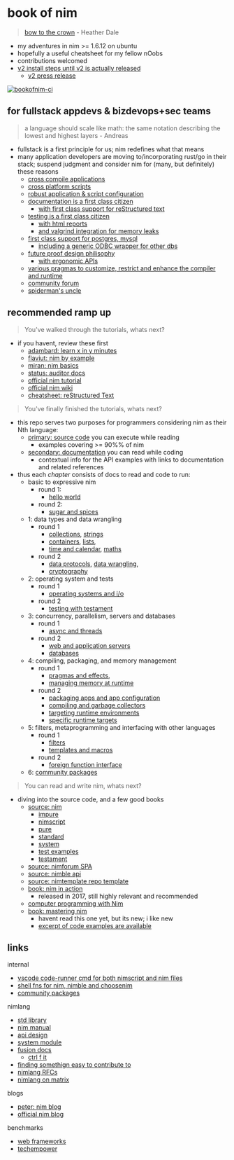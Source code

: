 # book of nim

> [bow to the crown](https://www.youtube.com/watch?v=AEtxGOjKx5c) - Heather Dale

- my adventures in nim >= 1.6.12 on ubuntu
- hopefully a useful cheatsheet for my fellow nOobs
- contributions welcomed
- [v2 install steps until v2 is actually released](https://nim-lang.org/blog/2023/03/31/version-20-rc2.html)
  - [v2 press release](https://nim-lang.org/blog/2022/12/21/version-20-rc.html)

[![bookofnim-ci](https://github.com/noahehall/nim/actions/workflows/ci.yaml/badge.svg?branch=develop)](https://github.com/noahehall/nim/actions/workflows/ci.yaml)

## for fullstack appdevs & bizdevops+sec teams

> a language should scale like math: the same notation describing the lowest and highest layers - Andreas

- fullstack is a first principle for us; nim redefines what that means
- many application developers are moving to/incorporating rust/go in their stack; suspend judgment and consider nim for (many, but definitely) these reasons
  - [cross compile applications](https://nim-lang.org/docs/nimc.html#crossminuscompilation)
  - [cross platform scripts](https://nim-lang.org/docs/nims.html#benefits)
  - [robust application & script configuration](https://nim-lang.org/docs/parsecfg.html)
  - [documentation is a first class citizen](https://nim-lang.org/docs/docgen.html)
    - [with first class support for reStructured text](https://docutils.sourceforge.io/docs/user/rst/quickref.html)
  - [testing is a first class citizen](https://nim-lang.github.io/Nim/testament.html)
    - [with html reports](https://noahehall.github.io/nim/htmldocs/testresults.html)
    - [and valgrind integration for memory leaks](https://valgrind.org/)
  - [first class support for postgres, mysql](https://nim-lang.org/docs/lib.html#impure-libraries-database-support)
    - [including a generic ODBC wrapper for other dbs](https://nim-lang.org/docs/db_odbc.html)
  - [future proof design philisophy](https://www.youtube.com/watch?v=aDi50K_Id_k)
    - [with ergonomic APIs](https://nim-lang.org/docs/apis.html)
  - [various pragmas to customize, restrict and enhance the compiler and runtime](https://nim-lang.github.io/Nim/manual.html#pragmas)
  - [community forum](https://forum.nim-lang.org/)
  - [spiderman's uncle](https://nim-lang.org/docs/tut3.html)

## recommended ramp up

> You've walked through the tutorials, whats next?

- if you havent, review these first
  - [adambard: learn x in y minutes](https://learnxinyminutes.com/docs/nim/)
  - [flaviut: nim by example](https://nim-by-example.github.io/)
  - [miran: nim basics](https://narimiran.github.io/nim-basics/)
  - [status: auditor docs](https://status-im.github.io/nim-style-guide/00_introduction.html)
  - [official nim tutorial](https://nim-lang.org/docs/tut1.html)
  - [official nim wiki](https://github.com/nim-lang/Nim/wiki)
  - [cheatsheet: reStructured Text](https://docutils.sourceforge.io/docs/user/rst/quickref.html)

> You've finally finished the tutorials, whats next?

- this repo serves two purposes for programmers considering nim as their Nth language:
  - [primary: source code](/src/bookofnim.nim) you can execute while reading
    - examples covering >= 90%% of nim
  - [secondary: documentation](https://noahehall.github.io/nim/htmldocs/bookofnim.html) you can read while coding
    - contextual info for the API examples with links to documentation and related references
- thus each _chapter_ consists of docs to read and code to run:
  - basic to expressive nim
    - round 1:
      - [hello world](/src/bookofnim/helloworld/helloworld.nim)
    - round 2:
      - [sugar and spices](/src/bookofnim/deepdives/sugar.nim)
  - 1: data types and data wrangling
    - round 1
      - [collections](/src/bookofnim/deepdives/collections.nim), [strings](/src/bookofnim/deepdives/strings.nim)
      - [containers](/src/bookofnim/deepdives/containers.nim), [lists](/src/bookofnim/deepdives/lists.nim),
      - [time and calendar](/src/bookofnim/deepdives/datetime.nim), [maths](/src/bookofnim/deepdives/maths.nim)
    - round 2
      - [data protocols](/src/bookofnim/deepdives/data.nim), [data wrangling](/src/bookofnim/deepdives/dataWrangling.nim),
      - [cryptography](/src/bookofnim/deepdives/crypto.nim)
  - 2: operating system and tests
    - round 1
      - [operating systems and i/o](/src/bookofnim/deepdives/osIo.nim)
    - round 2
      - [testing with testament](/src/bookofnim/deepdives/tests.nim)
  - 3: concurrency, parallelism, servers and databases
    - round 1
      - [async and threads](/src/bookofnim/deepdives/asyncPar.nim)
    - round 2
      - [web and application servers](/src/bookofnim/deepdives/servers.nim)
      - [databases](/src/bookofnim/deepdives/dbs.nim)
  - 4: compiling, packaging, and memory management
    - round 1
      - [pragmas and effects](/src/bookofnim/deepdives/pragmasEffects.nim),
      - [managing memory at runtime](src/bookofnim/deepdives/runtimeMemory.nim)
    - round 2
      - [packaging apps and app configuration](/src/bookofnim/backends/packaging.nim)
      - [compiling and garbage collectors](/src/bookofnim/backends/nimcMemory.nim)
      - [targeting runtime environments](/src/bookofnim/backends/targeting.nim)
      - [specific runtime targets](/src/bookofnim/backends/targets/)
  - 5: filters, metaprogramming and interfacing with other languages
    - round 1
      - [filters](/src/bookofnim/deepdives/filters.nim)
      - [templates and macros](/src/bookofnim/deepdives/templateMacros.nim)
    - round 2
      - [foreign function interface](/src/bookofnim/deepdives/ffi.nim)
  - 6: [community packages](./community/README.md)

> You can read and write nim, whats next?

- diving into the source code, and a few good books
  - [source: nim](https://github.com/nim-lang/Nim/tree/devel/lib)
    - [impure](https://github.com/nim-lang/Nim/tree/devel/lib/impure)
    - [nimscript](https://github.com/nim-lang/Nim/blob/devel/lib/system/nimscript.nim)
    - [pure](https://github.com/nim-lang/Nim/tree/devel/lib/pure)
    - [standard](https://github.com/nim-lang/Nim/tree/devel/lib/std)
    - [system](https://github.com/nim-lang/Nim/blob/devel/lib/system.nim#L1)
    - [test examples](https://github.com/nim-lang/Nim/tree/devel/tests)
    - [testament](https://github.com/nim-lang/Nim/tree/devel/testament)
  - [source: nimforum SPA](https://github.com/nim-lang/nimforum/tree/master/src)
  - [source: nimble api](https://github.com/nim-lang/nimble/blob/master/src/nimblepkg/nimscriptapi.nim)
  - [source: nimtemplate repo template](https://github.com/treeform/nimtemplate/tree/master/src)
  - [book: nim in action](https://www.manning.com/books/nim-in-action)
    - released in 2017, still highly relevant and recommended
  - [computer programming with Nim](https://ssalewski.de/nimprogramming.html)
  - [book: mastering nim](https://nim-lang.org/blog/2022/06/29/mastering-nim.html)
    - havent read this one yet, but its new; i like new
    - [excerpt of code examples are available](https://github.com/Araq/mastering_nim/tree/master)

## links

internal

- [vscode code-runner cmd for both nimscript and nim files](https://github.com/noahehall/theBookOfNoah/blob/master/vscode.settings.jsonc)
- [shell fns for nim, nimble and choosenim](https://github.com/noahehall/theBookOfNoah/blob/master/linux/bash_cli_fns/nimlang.sh)
- [community packages](./community/README.md)

nimlang

- [std library](https://nim-lang.org/docs/lib.html)
- [nim manual](https://nim-lang.org/docs/manual.html)
- [api design](https://nim-lang.org/docs/apis.html)
- [system module](https://nim-lang.org/docs/system.html)
- [fusion docs](https://github.com/nim-lang/fusion)
  - [ctrl f it](https://nim-lang.github.io/fusion/theindex.html)
- [finding somethign easy to contribute to](https://forum.nim-lang.org/t/9956)
- [nimlang RFCs](https://github.com/nim-lang/RFCs)
- [nimlang on matrix](https://matrix.to/#/!ZmWXggMgfkKpcLbQkB:matrix.org?via=matrix.org)

blogs

- [peter: nim blog](https://peterme.net/tags/nim.html)
- [official nim blog](https://nim-lang.org/blog.html)

benchmarks

- [web frameworks](https://web-frameworks-benchmark.netlify.app/result)
- [techempower](https://www.techempower.com/benchmarks/#section=data-r21&hw=ph&test=json)
